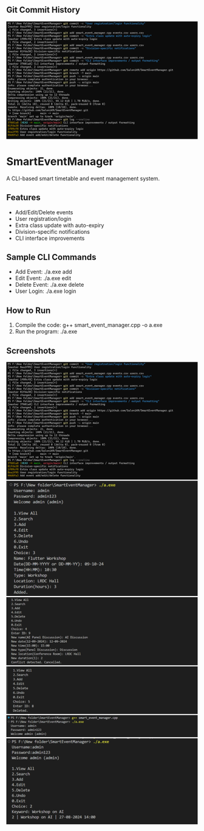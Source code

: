 ## Git Commit History
![Git Log](git_log.png)

# SmartEventManager

A CLI-based smart timetable and event management system.

## Features
- Add/Edit/Delete events
- User registration/login
- Extra class update with auto-expiry
- Division-specific notifications
- CLI interface improvements

## Sample CLI Commands
- Add Event: ./a.exe add
- Edit Event: ./a.exe edit
- Delete Event: ./a.exe delete
- User Login: ./a.exe login

## How to Run
1. Compile the code:
   g++ smart_event_manager.cpp -o a.exe
2. Run the program:
   ./a.exe

## Screenshots
![Git Log](git_log.png)
![Add Event](add_event.png)
![Edit Event](edit_event.png)
![Delete Event](delete_event.png)
![User Login](user_login.png)
![Search Event](search_event.png)
